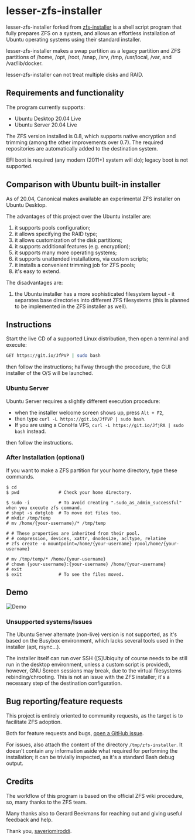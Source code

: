 # lesser-zfs-installer

lesser-zfs-installer forked from [zfs-installer](https://github.com/saveriomiroddi/zfs-installer) is a shell script program that fully prepares ZFS on a system, and allows an effortless installation of Ubuntu operating systems using their standard installer.

lesser-zfs-installer makes a swap partition as a legacy partition and ZFS partitions of /home, /opt, /root, /snap, /srv, /tmp, /usr/local, /var, and /var/lib/docker.

lesser-zfs-installer can not treat multiple disks and RAID.

## Requirements and functionality

The program currently supports:

- Ubuntu Desktop 20.04 Live
- Ubuntu Server 20.04 Live

The ZFS version installed is 0.8, which supports native encryption and trimming (among the other improvements over 0.7). The required repositories are automatically added to the destination system.

EFI boot is required (any modern (2011+) system will do); legacy boot is not supported.

## Comparison with Ubuntu built-in installer

As of 20.04, Canonical makes available an experimental ZFS installer on Ubuntu Desktop.

The advantages of this project over the Ubuntu installer are:

1. it supports pools configuration;
2. it allows specifying the RAID type;
3. it allows customization of the disk partitions;
4. it supports additional features (e.g. encryption);
5. it supports many more operating systems;
6. it supports unattended installations, via custom scripts;
7. it installs a convenient trimming job for ZFS pools;
8. it's easy to extend.

The disadvantages are:

1. the Ubuntu installer has a more sophisticated filesystem layout - it separates base directories into different ZFS filesystems (this is planned to be implemented in the ZFS installer as well).

## Instructions

Start the live CD of a supported Linux distribution, then open a terminal and execute:

```sh
GET https://git.io/JfPVP | sudo bash
```

then follow the instructions; halfway through the procedure, the GUI installer of the O/S will be launched.

### Ubuntu Server

Ubuntu Server requires a slightly different execution procedure:

- when the installer welcome screen shows up, press `Alt + F2`,
- then type `curl -L https://git.io/JfPVP | sudo bash`.
- If you are using a ConoHa VPS, `curl -L https://git.io/JfjRA | sudo bash` instead.

then follow the instructions.

### After Installation (optional)

If you want to make a ZFS partition for your home directory, type these commands.

```
$ cd
$ pwd               # Check your home directory.

$ sudo -i           # To avoid creating ".sudo_as_admin_successful" when you execute zfs command.
# shopt -s dotglob  # To move dot files too.
# mkdir /tmp/temp
# mv /home/{your-username}/* /tmp/temp

# # These properties are inherited from their pool.
# # compression, devices, xattr, dnodesize, acltype, relatime
# zfs create -o mountpoint=/home/{your-username} rpool/home/{your-username}

# mv /tmp/temp/* /home/{your-username}
# chown {your-username}:{your-username} /home/{your-username}
# exit
$ exit              # To see the files moved.
```

## Demo

![Demo](/demo/demo.gif?raw=true)

### Unsupported systems/Issues

The Ubuntu Server alternate (non-live) version is not supported, as it's based on the Busybox environment, which lacks several tools used in the installer (apt, rsync...).

The installer itself can run over SSH (\[S\]Ubiquity of course needs to be still run in the desktop environment, unless a custom script is provided), however, GNU Screen sessions may break, due to the virtual filesystems rebinding/chrooting. This is not an issue with the ZFS installer; it's a necessary step of the destination configuration.

## Bug reporting/feature requests

This project is entirely oriented to community requests, as the target is to facilitate ZFS adoption.

Both for feature requests and bugs, [open a GitHub issue](https://github.com/taku-n/lesser-zfs-installer/issues/new).

For issues, also attach the content of the directory `/tmp/zfs-installer`. It doesn't contain any information aside what required for performing the installation; it can be trivially inspected, as it's a standard Bash debug output.

## Credits

The workflow of this program is based on the official ZFS wiki procedure, so, many thanks to the ZFS team.

Many thanks also to Gerard Beekmans for reaching out and giving useful feedback and help.

Thank you, [saveriomiroddi](https://saveriomiroddi.github.io).

[BS img]: https://travis-ci.org/saveriomiroddi/zfs-installer.svg?branch=master
